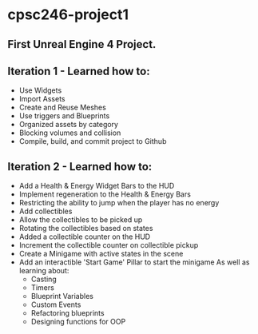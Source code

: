 # cpsc246-project1
## First Unreal Engine 4 Project.

## Iteration 1 - Learned how to:
- Use Widgets
- Import Assets
- Create and Reuse Meshes
- Use triggers and Blueprints
- Organized assets by category
- Blocking volumes and collision
- Compile, build, and commit project to Github

## Iteration 2 - Learned how to:
- Add a Health & Energy Widget Bars to the HUD
- Implement regeneration to the Health & Energy Bars
- Restricting the ability to jump when the player has no energy
- Add collectibles
- Allow the collectibles to be picked up
- Rotating the collectibles based on states
- Added a collectible counter on the HUD
- Increment the collectible counter on collectible pickup
- Create a Minigame with active states in the scene
- Add an interactible 'Start Game' Pillar to start the minigame
As well as learning about:
  - Casting
  - Timers
  - Blueprint Variables
  - Custom Events
  - Refactoring blueprints
  - Designing functions for OOP
